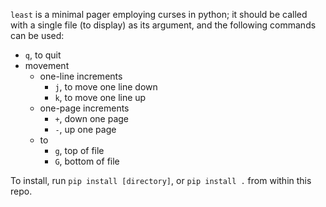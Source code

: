 `least` is a minimal pager employing curses in python; it should be called
with a single file (to display) as its argument, and the following commands
can be used:

* `q`, to quit
* movement
    * one-line increments
        * `j`, to move one line down
        * `k`, to move one line up
    * one-page increments
        * `+`, down one page
        * `-`, up one page
    * to
        * `g`, top of file
        * `G`, bottom of file

To install, run `pip install [directory]`, or `pip install .` from within this
repo.
